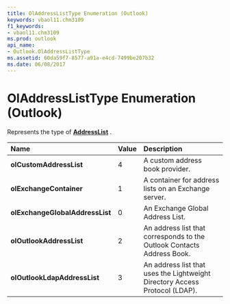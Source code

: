 ```yaml
---
title: OlAddressListType Enumeration (Outlook)
keywords: vbaol11.chm3109
f1_keywords:
- vbaol11.chm3109
ms.prod: outlook
api_name:
- Outlook.OlAddressListType
ms.assetid: 60da59f7-8577-a91a-e4cd-7499be207b32
ms.date: 06/08/2017
---
```



# OlAddressListType Enumeration (Outlook)

Represents the type of  **[AddressList](Outlook.AddressList.md)** .



|**Name**|**Value**|**Description**|
|:-----|:-----|:-----|
| **olCustomAddressList**|4|A custom address book provider.|
| **olExchangeContainer**|1|A container for address lists on an Exchange server.|
| **olExchangeGlobalAddressList**|0|An Exchange Global Address List.|
| **olOutlookAddressList**|2|An address list that corresponds to the Outlook Contacts Address Book.|
| **olOutlookLdapAddressList**|3|An address list that uses the Lightweight Directory Access Protocol (LDAP).|

